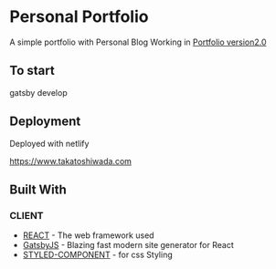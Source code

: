 # Personal Portfolio 
A simple portfolio with Personal Blog
Working in [Portfolio version2.0](https://github.com/Taching/V2-Portfolio)

## To start

gatsby develop

## Deployment

Deployed with netlify

https://www.takatoshiwada.com

## Built With

### CLIENT
* [REACT](https://reactjs.org/) - The web framework used
* [GatsbyJS](https://www.gatsbyjs.org/) - Blazing fast modern site generator for React
* [STYLED-COMPONENT](https://www.styled-components.com/) - for css Styling
